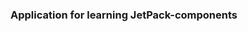 <h3> Application for learning JetPack-components </h3>
 <img src="https://developer.android.com/static/images/jetpack/jetpack-hero.svg" alt="JetPack"  style="width:500px;height:600px;>
